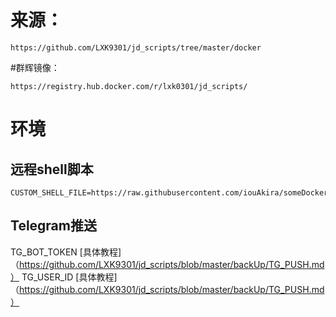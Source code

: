 # 来源：
````
https://github.com/LXK9301/jd_scripts/tree/master/docker
````


#群辉镜像：
````
https://registry.hub.docker.com/r/lxk0301/jd_scripts/
````


# 环境
## 远程shell脚本
````
CUSTOM_SHELL_FILE=https://raw.githubusercontent.com/iouAkira/someDockerfile/master/jd_scripts/shell_script_mod.sh
````

## Telegram推送
TG_BOT_TOKEN    [具体教程]（https://github.com/LXK9301/jd_scripts/blob/master/backUp/TG_PUSH.md）
TG_USER_ID      [具体教程]（https://github.com/LXK9301/jd_scripts/blob/master/backUp/TG_PUSH.md）

